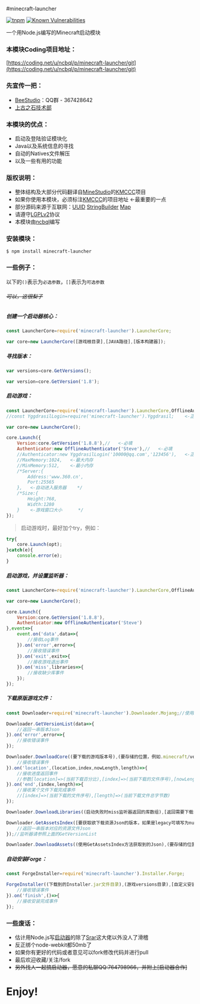 #minecraft-launcher

[![tnpm](http://npm.taobao.org/badge/v/minecraft-launcher.svg?style=flat-square)](http://npm.taobao.org/package/minecraft-launcher) [![Known Vulnerabilities](https://snyk.io/test/npm/minecraft-launcher/badge.svg)](https://snyk.io/test/npm/minecraft-launcher)

一个用Node.js编写的Minecraft启动模块

### 本模块Coding项目地址：

[https://coding.net/u/ncbql/p/minecraft-launcher/git](https://coding.net/u/ncbql/p/minecraft-launcher/git)

### 先宣传一把：

- [BeeStudio](http://jq.qq.com/?_wv=1027&k=27xer22)：QQ群 - 367428642
- [上古之石技术部](http://www.mcbbs.net/group-324-1.html)

### 本模块的优点：

- 启动及登陆验证模块化
- Java以及系统信息的寻找
- 自动的Natives文件解压
- 以及一些有用的功能

### 版权说明：

- 整体结构及大部分代码翻译自[MineStudio](https://github.com/MineStudio)的[KMCCC](https://github.com/MineStudio/KMCCC)项目
- 如果你使用本模块，必须标注[KMCCC](https://github.com/MineStudio/KMCCC)的项目地址   <-最重要的一点
- 部分源码来源于互联网：[UUID](http://www.cnblogs.com/greengnn/archive/2011/10/06/2199719.html)  [StringBuilder](http://blog.csdn.net/lynnlovemin/article/details/11476417) [Map](http://blog.sina.com.cn/s/blog_7e9c5b6801016oyz.html)
- 请遵守[LGPLv2](http://www.cnblogs.com/findumars/p/3556883.html)协议
- 本模块由[ncbql](http://www.mcbbs.net/home.php?mod=space&uid=897711)编写

### 安装模块：

    $ npm install minecraft-launcher

### 一些例子：

以下的`()`表示为`必选参数`，`[]`表示为`可选参数`

###### ~~可以，这很梨子~~<br>

##### 创建一个启动器核心：

```javascript
const LauncherCore=require('minecraft-launcher').LauncherCore;

var core=new LauncherCore([游戏根目录],[JAVA路径],[版本构建器]);
```

##### 寻找版本：

```javascript
var versions=core.GetVersions();

var version=core.GetVersion('1.8');
```

##### 启动游戏：

```javascript
const LauncherCore=require('minecraft-launcher').LauncherCore,OfflineAuthenticator=require('minecraft-launcher').OfflineAuthenticator;
//const YggdrasilLogin=require('minecraft-launcher').Yggdrasil;    <-正版登陆库

var core=new LauncherCore();

core.Launch({
    Version:core.GetVersion('1.8.8'),//   <-必填
    Authenticator:new OfflineAuthenticator('Steve'),//   <-必填
    //Authenticator:new YggdrasilLogin('10000@qq.com','123456'),   <-正版登陆
	//MaxMemory:1024,   <-最大内存
	//MinMemory:512,    <-最小内存
	/*Server:{
        Address:'www.360.cn',
        Port:25565
    },   <-自动进入服务器    */
	/*Size:{
        Height:768,
        Width:1280
    }    <-游戏窗口大小      */
});
```

> 启动游戏时，最好加个try，例如：

```javascript
try{
    core.Launch(opt);
}catch(e){
    console.error(e);
}
```

##### 启动游戏，并设置监听器：

```javascript
const LauncherCore=require('minecraft-launcher').LauncherCore,OfflineAuthenticator=require('minecraft-launcher').OfflineAuthenticator;

var core=new LauncherCore();

core.Launch({
    Version:core.GetVersion('1.8.8'),
    Authenticator:new OfflineAuthenticator('Steve')
},event=>{
    event.on('data',data=>{
        //接收Log事件
    }).on('error',error=>{
        //接收错误事件
    }).on('exit',exit=>{
        //接收游戏退出事件
    }).on('miss',libraries=>{
        //接收缺少库事件
    });
});
```

##### 下载原版游戏文件：

```javascript
const Downloader=require('minecraft-launcher').Downloader.Mojang;//使用Mojang源进行下载

Downloader.GetVersionList(data=>{
    //返回一串版本Json
}).on('error',error=>{
    //接收错误事件
});

Downloader.DownloadCore((要下载的游戏版本号),(要存储的位置，例如.minecraft/versions/1.8.8/)).on('error',error=>{
    //接收错误事件
}).on('location',(location,index,nowLength,length)=>{
    //接收进度返回事件
    //参数[location]=>(当前下载百分比),[index]=>(当前下载的文件序号),[nowLength]=>(当前下载文件已下载的字节数),[length]=>(当前下载文件总字节数)
}).on('end',(index,length)=>{
    //接收某个文件下载完成事件
    //[index]=>(当前下载的文件序号),[length]=>(当前下载文件总字节数)
});

Downloader.DownloadLibraries((启动失败时miss监听器返回的库数组),[返回需要下载的库文件数组，例如libraries=>{}]);//监听器请参照上面的DownloadCore

Downloader.GetAssetsIndex([要获取欲下载资源Json的版本，如果是legacy可填写为null],(要存储的位置，例如.minecraft/assets/),assets=>{
    //返回一串版本对应的资源文件Json
});//监听器请参照上面的GetVersionList

Downloader.DownloadAssets((使用GetAssetsIndex方法获取到的Json),(要存储的位置，例如.minecraft/libraries/),[返回需要下载的资源文件数组，例如assets=>{}]);//监听器请参照上面的DownloadCore
```

##### 自动安装Forge：

```javascript
const ForgeInstaller=require('minecraft-launcher').Installer.Forge;

ForgeInstaller((下载到的Installer.jar文件目录),(游戏versions目录),[自定义安装的游戏版本名],[原版核心文件版本名]).on('error',error=>{
    //接收错误事件
}).on('finish',()=>{
    //接收安装完成事件
});
```

### 一些废话：

- 估计用Node.js写[启动器](http://www.mcbbs.net/forum.php?mod=viewthread&tid=601390)的除了[Srar](http://www.mcbbs.net/home.php?mod=space&uid=1129071)这大佬以外没人了滑稽
- 反正绑个node-webkit都50mb了
- 如果你有更好的代码或者意见可以fork修改代码并进行pull
- 最后欢迎收藏/关注/fork
- ~~另外找人一起搞启动器，愿意的私聊QQ:764798966，并附上[启动器合作]~~

# Enjoy!
